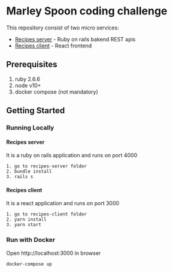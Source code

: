 # Marley Spoon coding challenge

This repository consist of two micro services:
* [Recipes server](./recipes-server) - Ruby on rails bakend REST apis
* [Recipes client](./recipes-client) - React frontend

## Prerequisites
1. ruby 2.6.6
2. node v10+
3. docker compose (not mandatory)

## Getting Started
### Running Locally
#### Recipes server
It is a ruby on rails application and runs on port 4000
```
1. go to recipes-server folder
2. bundle install
3. rails s
```
#### Recipes client
It is a react application and runs on port 3000
```
1. go to recipes-client folder
2. yarn install
3. yarn start
```

### Run with Docker
Open http://localhost:3000 in browser
```
docker-compose up
```
